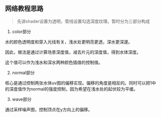 ## 网络教程思路

> 先讲shader设置为透明，管线设置勾选深度纹理。暂时分为三部分构成

1. color部分

水的颜色透明度和穿入光线有关，浅水处更明亮更透，深水更深邃。

因此，做法是通过计算场景深度值，减去片元的深度值，得到水体深度。

这个值可以作为浅水和深水两种颜色插值的控制值。


2. normal部分

核心是通过控制两张水体uv图的偏移实现。偏移的角度是相反的。同时可以把1中的深度值作为normal的强度控制，因为希望在浅水处的起伏较为平缓。

3. wave部分

通过采样噪声图，控制顶点在y方向上的偏移。